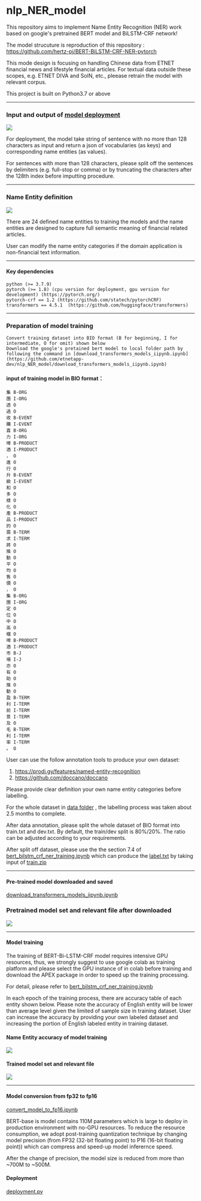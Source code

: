 # nlp_NER_model

This repository aims to implement Name Entity Recognition (NER) work based on google's pretrained BERT model and BiLSTM-CRF network! 

The model strucuture is reproduction of this repository : https://github.com/hertz-pj/BERT-BiLSTM-CRF-NER-pytorch

This mode design is focusing on handling Chinese data from ETNET financial news and lifestyle financial articles. For textual data outside these scopes, e.g. ETNET DIVA and SoIN, etc., pleease retrain the model with relevant corpus.

This project is built on Python3.7 or above

--------------------------------------------------------------------------------------------------------------------------------------------------------------------------

### Input and output of [model deployment](https://github.com/etnetapp-dev/nlp_NER_model/deployment.py)
![](pic/input_output_example.JPG)
 
For deployment, the model take string of sentence with no more than 128 characters as input and return a json of vocabularies (as keys) and corresponding name entities (as values). 

For sentences with more than 128 characters, please split off the sentences by delimiters (e.g. full-stop or comma) or by truncating the characters after the 128th index before imputting procedure.
 
--------------------------------------------------------------------------------------------------------------------------------------------------------------------------
### Name Entity definition
![](pic/ner_desc.JPG)
 
There are 24 defined name entities to training the models and the name entities are designed to capture full semantic meaning of financial related articles. 

User can  modify the name entity categories if the domain application is non-financial text information.

--------------------------------------------------------------------------------------------------------------------------------------------------------------------------
#### Key dependencies
    python (>= 3.7.9)
    pytorch (>= 1.8) (cpu version for deployment, gpu version for development) (https://pytorch.org/)
    pytorch-crf == 1.2 (https://github.com/statech/pytorchCRF)
    transformers == 4.5.1  (https://github.com/huggingface/transformers)         
    
    
--------------------------------------------------------------------------------------------------------------------------------------------------------------------------

### Preparation of model training
    Convert training dataset into BIO format (B for beginning, I for intermediate, O for omit) shown below
    Download the google's pretained bert model to local folder path by following the command in [download_transformers_models_iipynb.ipynb](https://github.com/etnetapp-dev/nlp_NER_model/download_transformers_models_iipynb.ipynb)

#### input of training model in BIO format：
    集 B-ORG
    團 I-ORG
    透 O
    過 O
    收 B-EVENT
    購 I-EVENT
    喜 B-ORG
    力 I-ORG
    啤 B-PRODUCT
    酒 I-PRODUCT
    ， O
    進 O
    行 O
    升 B-EVENT
    級 I-EVENT
    和 O
    多 O
    樣 O
    化 O
    產 B-PRODUCT
    品 I-PRODUCT
    的 O
    需 B-TERM
    求 I-TERM
    將 O
    推 O
    動 O
    平 O
    均 O
    售 O
    價 O
    ， O
    集 B-ORG
    團 I-ORG
    定 O
    位 O
    中 O
    高 O
    檔 O
    啤 B-PRODUCT
    酒 I-PRODUCT
    市 B-J
    場 I-J
    亦 O
    有 O
    助 O
    推 O
    動 O
    盈 B-TERM
    利 I-TERM
    前 I-TERM
    景 I-TERM
    及 O
    毛 B-TERM
    利 I-TERM
    率 I-TERM
    。 O

User can use the follow annotation tools to produce your own dataset:
1. https://prodi.gy/features/named-entity-recognition
2. https://github.com/doccano/doccano

Please provide clear definition your own name entity categories before labelling.

For the whole dataset in [data folder](https://github.com/etnetapp-dev/nlp_NER_model/tree/master/data) , the labelling process was taken about 2.5 months to complete.

After data annotation, please split the whole dataset of BIO format into train.txt and dev.txt. By default, the train/dev split is 80%/20%. The ratio can be adjusted according to your requirements.

After split off dataset, please use the the section 7.4 of [bert_bilstm_crf_ner_training.ipynb](https://github.com/etnetapp-dev/nlp_NER_model/blob/master/bert_bilstm_crf_ner_training.ipynb) which can produce the [label.txt](https://github.com/etnetapp-dev/nlp_NER_model/blob/master/data/labels.txt) by taking input of [train.zip](https://github.com/etnetapp-dev/nlp_NER_model/blob/master/data/train.zip)


--------------------------------------------------------------------------------------------------------------------------------------------------------------------------

#### Pre-trained model downloaded and saved
[download_transformers_models_iipynb.ipynb](https://github.com/etnetapp-dev/nlp_NER_model/blob/master/download_transformers_models_iipynb.ipynb)

### Pretrained model set and relevant file after downloaded
![](pic/pretrain_bert_modelset.JPG)

--------------------------------------------------------------------------------------------------------------------------------------------------------------------------
#### Model training
The training of BERT-Bi-LSTM-CRF model requires intensive GPU resources, thus, we strongly suggest to use google colab as training platform and please select the GPU instance of in colab before training and download the APEX package in order to speed up the training processing.

For detail, please refer to [bert_bilstm_crf_ner_training.ipynb](https://github.com/etnetapp-dev/nlp_NER_model/blob/master/bert_bilstm_crf_ner_training.ipynb)

In each epoch of the training process, there are accuracy table of each entity shown below. Please note the accuracy of English entity will be lower than average level given the limited of sample size in training dataset. User can increase the accuracy by providing your own labeled dataset and increasing the portion of English labeled entity in training dataset.

#### Name Entity accuracy of model training
![](pic/model_accuracy_result.JPG)

#### Trained model set and relevant file 
![](pic/train_bert_modelset.JPG)

--------------------------------------------------------------------------------------------------------------------------------------------------------------------------

 
#### Model conversion from fp32 to fp16
[convert_model_to_fp16.ipynb](https://github.com/etnetapp-dev/nlp_NER_model/blob/master/convert_model_to_fp16.ipynb)

BERT-base is model contains 110M parameters which is large to deploy in production environment with no-GPU resources. To reduce the resource consumption, we adopt post-training quantization technique by changing model precision (from FP32 (32-bit floating point) to P16 (16-bit floating point)) which can compress and speed-up model inferernce speed.

After the change of precision, the model size is reduced from more than ~700M to ~500M.


#### Deployment
[deployment.py](https://github.com/etnetapp-dev/nlp_NER_model/blob/master/deployment.py)
